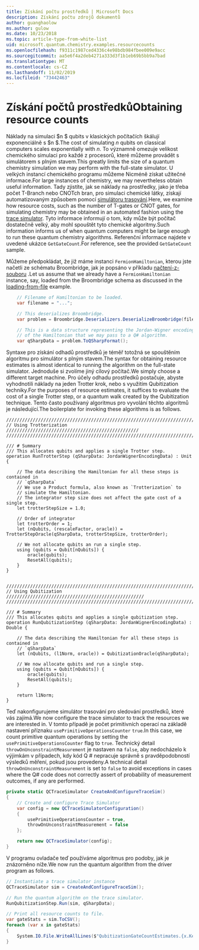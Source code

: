 ```yaml
---
title: Získání počtu prostředků | Microsoft Docs
description: Získání počtu zdrojů dokumentů
author: guanghaolow
ms.author: gulow
ms.date: 10/23/2018
ms.topic: article-type-from-white-list
uid: microsoft.quantum.chemistry.examples.resourcecounts
ms.openlocfilehash: f9311c1987ced4336c4e98bdb984fbee009e9acc
ms.sourcegitcommit: aa5e6f4a2deb4271a333d3f1b1eb69b5bb9a7bad
ms.translationtype: MT
ms.contentlocale: cs-CZ
ms.lasthandoff: 11/02/2019
ms.locfileid: "73442463"
---
```

# <a name="obtaining-resource-counts"></a><span data-ttu-id="2bdce-103">Získání počtů prostředků</span><span class="sxs-lookup"><span data-stu-id="2bdce-103">Obtaining resource counts</span></span>

<span data-ttu-id="2bdce-104">Náklady na simulaci $n $ qubits v klasických počítačích škálují exponenciálně s $n $.</span><span class="sxs-lookup"><span data-stu-id="2bdce-104">The cost of simulating $n$ qubits on classical computers scales exponentially with $n$.</span></span> <span data-ttu-id="2bdce-105">To významně omezuje velikost chemického simulaci pro každé z procesorů, které můžeme provádět s simulátorem s plným stavem.</span><span class="sxs-lookup"><span data-stu-id="2bdce-105">This greatly limits the size of a quantum chemistry simulation we may perform with the full-state simulator.</span></span> <span data-ttu-id="2bdce-106">U velkých instancí chemického programu můžeme Nicméně získat užitečné informace.</span><span class="sxs-lookup"><span data-stu-id="2bdce-106">For large instances of chemistry, we may nevertheless obtain useful information.</span></span> <span data-ttu-id="2bdce-107">Tady zjistíte, jak se náklady na prostředky, jako je třeba počet T-Branch nebo CNOTch bran, pro simulaci chemické látky, získají automatizovaným způsobem pomocí [simulátoru trasování](xref:microsoft.quantum.machines.qc-trace-simulator.intro).</span><span class="sxs-lookup"><span data-stu-id="2bdce-107">Here, we examine how resource costs, such as the number of T-gates or CNOT gates, for simulating chemistry may be obtained in an automated fashion using the [trace simulator](xref:microsoft.quantum.machines.qc-trace-simulator.intro).</span></span> <span data-ttu-id="2bdce-108">Tyto informace informují o tom, kdy může být počítač dostatečně velký, aby mohl spouštět tyto chemické algoritmy.</span><span class="sxs-lookup"><span data-stu-id="2bdce-108">Such information informs us of when quantum computers might be large enough to run these quantum chemistry algorithms.</span></span> <span data-ttu-id="2bdce-109">Referenční informace najdete v uvedené ukázce `GetGateCount`.</span><span class="sxs-lookup"><span data-stu-id="2bdce-109">For reference, see the provided `GetGateCount` sample.</span></span>

<span data-ttu-id="2bdce-110">Můžeme předpokládat, že již máme instanci `FermionHamiltonian`, kterou jste načetli ze schématu Broombridge, jak je popsáno v příkladu [načtení-z-souboru](xref:microsoft.quantum.chemistry.examples.loadhamiltonian) .</span><span class="sxs-lookup"><span data-stu-id="2bdce-110">Let us assume that we already have a `FermionHamiltonian` instance, say, loaded from the Broombridge schema as discussed in the [loading-from-file](xref:microsoft.quantum.chemistry.examples.loadhamiltonian) example.</span></span> 

```csharp
    // Filename of Hamiltonian to be loaded.
    var filename = "...";

    // This deserializes Broombridge.
    var problem = Broombridge.Deserializers.DeserializeBroombridge(filename).ProblemDescriptions.First();

    // This is a data structure representing the Jordan-Wigner encoding 
    // of the Hamiltonian that we may pass to a Q# algorithm.
    var qSharpData = problem.ToQSharpFormat();
```

<span data-ttu-id="2bdce-111">Syntaxe pro získání odhadů prostředků je téměř totožná se spouštěním algoritmu pro simulátor s plným stavem.</span><span class="sxs-lookup"><span data-stu-id="2bdce-111">The syntax for obtaining resource estimates is almost identical to running the algorithm on the full-state simulator.</span></span> <span data-ttu-id="2bdce-112">Jednoduše si zvolíme jiný cílový počítač.</span><span class="sxs-lookup"><span data-stu-id="2bdce-112">We simply choose a different target machine.</span></span> <span data-ttu-id="2bdce-113">Pro účely odhadu prostředků postačuje, abyste vyhodnotili náklady na jeden Trotter krok, nebo s využitím Qubitization techniky.</span><span class="sxs-lookup"><span data-stu-id="2bdce-113">For the purposes of resource estimates, it suffices to evaluate the cost of a single Trotter step, or a quantum walk created by the Qubitization technique.</span></span> <span data-ttu-id="2bdce-114">Tento často používaný algoritmus pro vyvolání těchto algoritmů je následující.</span><span class="sxs-lookup"><span data-stu-id="2bdce-114">The boilerplate for invoking these algorithms is as follows.</span></span>

```qsharp
//////////////////////////////////////////////////////////////////////////
// Using Trotterization //////////////////////////////////////////////////
//////////////////////////////////////////////////////////////////////////

/// # Summary
/// This allocates qubits and applies a single Trotter step.
operation RunTrotterStep (qSharpData: JordanWignerEncodingData) : Unit {
    
    // The data describing the Hamiltonian for all these steps is contained in
    // `qSharpData`
    // We use a Product formula, also known as `Trotterization` to
    // simulate the Hamiltonian.
    // The integrator step size does not affect the gate cost of a single step.
    let trotterStepSize = 1.0;
    
    // Order of integrator
    let trotterOrder = 1;
    let (nQubits, (rescaleFactor, oracle)) = TrotterStepOracle(qSharpData, trotterStepSize, trotterOrder);
    
    // We not allocate qubits an run a single step.
    using (qubits = Qubit[nQubits]) {
        oracle(qubits);
        ResetAll(qubits);
    }
}


//////////////////////////////////////////////////////////////////////////
// Using Qubitization ////////////////////////////////////////////////////
//////////////////////////////////////////////////////////////////////////

/// # Summary
/// This allocates qubits and applies a single qubitization step.
operation RunQubitizationStep (qSharpData: JordanWignerEncodingData) : Double {
    
    // The data describing the Hamiltonian for all these steps is contained in
    // `qSharpData`
    let (nQubits, (l1Norm, oracle)) = QubitizationOracle(qSharpData);
    
    // We now allocate qubits and run a single step.
    using (qubits = Qubit[nQubits]) {
        oracle(qubits);
        ResetAll(qubits);
    }
    
    return l1Norm;
}
```

<span data-ttu-id="2bdce-115">Teď nakonfigurujeme simulátor trasování pro sledování prostředků, které vás zajímá.</span><span class="sxs-lookup"><span data-stu-id="2bdce-115">We now configure the trace simulator to track the resources we are interested in.</span></span> <span data-ttu-id="2bdce-116">V tomto případě je počet primitivních operací na základě nastavení příznaku `usePrimitiveOperationsCounter` `true`.</span><span class="sxs-lookup"><span data-stu-id="2bdce-116">In this case, we count primitive quantum operations by setting the `usePrimitiveOperationsCounter` flag to `true`.</span></span> <span data-ttu-id="2bdce-117">Technický detail `throwOnUnconstraintMeasurement` je nastaven na `false`, aby nedocházelo k výjimkám v případech, kdy kód Q # nepracuje správně s pravděpodobností výsledků měření, pokud jsou provedeny.</span><span class="sxs-lookup"><span data-stu-id="2bdce-117">A technical detail `throwOnUnconstraintMeasurement` is set to `false` to avoid exceptions in cases where the Q# code does not correctly assert of probability of measurement outcomes, if any are performed.</span></span>

```csharp
private static QCTraceSimulator CreateAndConfigureTraceSim()
{
    // Create and configure Trace Simulator
    var config = new QCTraceSimulatorConfiguration()
    {
        usePrimitiveOperationsCounter = true,
        throwOnUnconstraintMeasurement = false
    };

    return new QCTraceSimulator(config);
}
```

<span data-ttu-id="2bdce-118">V programu ovladače teď používáme algoritmus pro podoby, jak je znázorněno níže.</span><span class="sxs-lookup"><span data-stu-id="2bdce-118">We now run the quantum algorithm from the driver program as follows.</span></span>

```csharp
// Instantiate a trace simulator instance
QCTraceSimulator sim = CreateAndConfigureTraceSim();

// Run the quantum algorithm on the trace simulator.
RunQubitizationStep.Run(sim, qSharpData);

// Print all resource counts to file.
var gateStats = sim.ToCSV();
foreach (var x in gateStats)
{
    System.IO.File.WriteAllLines($"QubitizationGateCountEstimates.{x.Key}.csv", new string[] { x.Value });
}
```